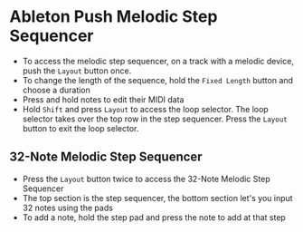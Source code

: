 # Ableton Push Melodic Step Sequencer

- To access the melodic step sequencer, on a track with a melodic device, push the `Layout` button once.
- To change the length of the sequence, hold the `Fixed Length` button and choose a duration
- Press and hold notes to edit their MIDI data
- Hold `Shift` and press `Layout` to access the loop selector. The loop selector takes over the top row in the step sequencer. Press the `Layout` button to exit the loop selector.

## 32-Note Melodic Step Sequencer

- Press the `Layout` button twice to access the 32-Note Melodic Step Sequencer
- The top section is the step sequencer, the bottom section let's you input 32 notes using the pads
- To add a note, hold the step pad and press the note to add at that step
